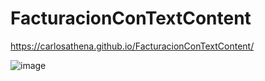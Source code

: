 # FacturacionConTextContent

https://carlosathena.github.io/FacturacionConTextContent/

![image](https://user-images.githubusercontent.com/119626823/231007313-d43c9a3e-1e54-4dfc-b6c0-e532498227a0.png)

